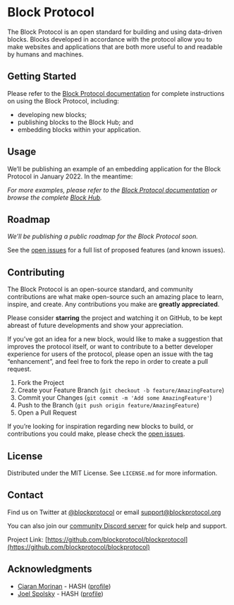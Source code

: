 # Block Protocol

The Block Protocol is an open standard for building and using data-driven blocks. Blocks developed in accordance with the protocol allow you to make websites and applications that are both more useful to and readable by humans and machines.

## Getting Started

Please refer to the [Block Protocol documentation](https://blockprotocol.org/docs) for complete instructions on using the Block Protocol, including:

- developing new blocks;
- publishing blocks to the Block Hub; and
- embedding blocks within your application.

## Usage

We’ll be publishing an example of an embedding application for the Block Protocol in January 2022. In the meantime:

_For more examples, please refer to the [Block Protocol documentation](https://blockprotocol.org/docs) or browse the complete [Block Hub](https://blockprotocol.org/hub)._

## Roadmap

_We’ll be publishing a public roadmap for the Block Protocol soon._

See the [open issues](https://github.com/blockprotocol/blockprotocol/issues?q=is%3Aissue+is%3Aopen) for a full list of proposed features (and known issues).

## Contributing

The Block Protocol is an open-source standard, and community contributions are what make open-source such an amazing place to learn, inspire, and create. Any contributions you make are **greatly appreciated**.

Please consider **starring** the project and watching it on GitHub, to be kept abreast of future developments and show your appreciation.

If you’ve got an idea for a new block, would like to make a suggestion that improves the protocol itself, or want to contribute to a better developer experience for users of the protocol, please open an issue with the tag “enhancement”, and feel free to fork the repo in order to create a pull request.

1.  Fork the Project
1.  Create your Feature Branch (`git checkout -b feature/AmazingFeature`)
1.  Commit your Changes (`git commit -m 'Add some AmazingFeature'`)
1.  Push to the Branch (`git push origin feature/AmazingFeature`)
1.  Open a Pull Request

If you’re looking for inspiration regarding new blocks to build, or contributions you could make, please check the [open issues](https://github.com/blockprotocol/blockprotocol/issues?q=is%3Aissue+is%3Aopen).

## License

Distributed under the MIT License. See `LICENSE.md` for more information.

## Contact

Find us on Twitter at [@blockprotocol](https://twitter.com/blockprotocol) or email [support@blockprotocol.org](mailto:support@blockprotocol.org)

You can also join our [community Discord server](https://discord.gg/PefPteFe5j) for quick help and support.

Project Link: [https://github.com/blockprotocol/blockprotocol](https://github.com/blockprotocol/blockprotocol)

## Acknowledgments

- [Ciaran Morinan](https://github.com/CiaranMn) - HASH ([profile](https://hash.ai/@ciaran))
- [Joel Spolsky](https://github.com/jspolsky) - HASH ([profile](https://hash.ai/@spolsky))
